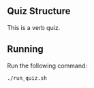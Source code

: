## Quiz Structure

This is a verb quiz.

## Running

Run the following command: 
```bash
./run_quiz.sh
```